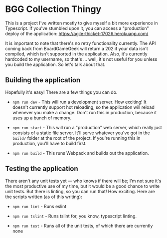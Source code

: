# BGG Collection Thingy

This is a project I've written mostly to give myself a bit more experience in
Typescript. If you've stumbled upon it, you can access a "production" deploy
of the application: https://agile-thicket-17026.herokuapp.com/

It is important to note that there's no retry functionality currently. The
API coming back from BoardGameGeek will return a 202 if your data isn't
compiled, which isn't supported in the application. Also, it's currently
hardcoded to my username, so that's ... well, it's not useful for you unless
you build the application. So let's talk about that.

## Building the application

Hopefully it's easy! There are a few things you can do.

- `npm run dev` - This will run a development server. How exciting! It doesn't
  currently support hot reloading, so the application will reload whenever you
  make a change. Don't run this in production, because it uses up a bunch of
  memory.

- `npm run start` - This will run a "production" web server, which really just
  consists of a static file server. It'll serve whatever you've got in the
  `build/` folder at the root of the project. If you're running this in
  production, you'll have to build first.

- `npm run build` - This runs Webpack and builds out the application.

## Testing the application

There aren't any unit tests yet — who knows if there will be; I'm not sure it's
the most productive use of my time, but it would be a good chance to write unit
tests. But there is linting, so you can run that! How exciting. Here are the
scripts written (as of this writing):

- `npm run lint` - Runs eslint

- `npm run tslint` - Runs tslint for, you know, typescript linting.

- `npm run test` - Runs all of the unit tests, of which there are currently none
